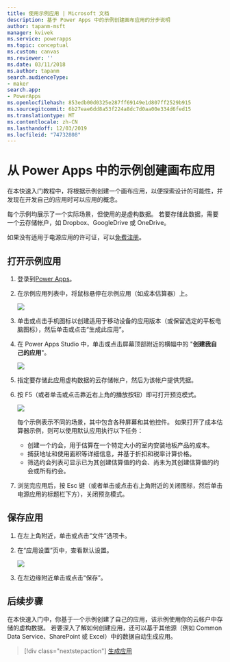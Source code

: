 ```yaml
---
title: 使用示例应用 | Microsoft 文档
description: 基于 Power Apps 中的示例创建画布应用的分步说明
author: tapanm-msft
manager: kvivek
ms.service: powerapps
ms.topic: conceptual
ms.custom: canvas
ms.reviewer: ''
ms.date: 03/11/2018
ms.author: tapanm
search.audienceType:
- maker
search.app:
- PowerApps
ms.openlocfilehash: 853edb00d0325e287ff69149e1d807ff2529b915
ms.sourcegitcommit: 6b27eae6dd8a53f224a8dc7d0aa00e334d6fed15
ms.translationtype: MT
ms.contentlocale: zh-CN
ms.lasthandoff: 12/03/2019
ms.locfileid: "74732808"
---
```

# <a name="create-a-canvas-app-from-a-sample-in-power-apps"></a>从 Power Apps 中的示例创建画布应用
在本快速入门教程中，将根据示例创建一个画布应用，以便探索设计的可能性，并发现在开发自己的应用时可以应用的概念。

每个示例均展示了一个实际场景，但使用的是虚构数据。 若要存储此数据，需要一个云存储帐户，如 Dropbox、GoogleDrive 或 OneDrive。

如果没有适用于电源应用的许可证，可以[免费注册](../signup-for-powerapps.md)。

## <a name="open-a-sample-app"></a>打开示例应用
1. 登录到[Power Apps](https://make.powerapps.com?utm_source=padocs&utm_medium=linkinadoc&utm_campaign=referralsfromdoc)。

1. 在示例应用列表中，将鼠标悬停在示例应用（如成本估算器）上。

    ![](./media/open-and-run-a-sample-app/cost-estimator.png)

1. 单击或点击手机图标以创建适用于移动设备的应用版本（或保留选定的平板电脑图标），然后单击或点击“生成此应用”。

1. 在 Power Apps Studio 中，单击或点击屏幕顶部附近的横幅中的 "**创建我自己的应用**"。

    ![](./media/open-and-run-a-sample-app/banner.png)

1. 指定要存储此应用虚构数据的云存储帐户，然后为该帐户提供凭据。

1. 按 F5（或者单击或点击靠近右上角的播放按钮）即可打开预览模式。

    ![](./media/open-and-run-a-sample-app/open-preview.png)

    每个示例表示不同的场景，其中包含各种屏幕和其他控件。 如果打开了成本估算器示例，则可以使用默认应用执行以下任务：

    - 创建一个约会，用于估算在一个特定大小的室内安装地板产品的成本。
    - 捕获地址和使用面积等详细信息，并基于折扣和税率计算价格。
    - 筛选约会列表可显示已为其创建估算值的约会、尚未为其创建估算值的约会或所有约会。
    
1. 浏览完应用后，按 Esc 键（或者单击或点击右上角附近的关闭图标，然后单击电源应用的标题栏下方），关闭预览模式。

## <a name="save-the-app"></a>保存应用
1. 在左上角附近，单击或点击“文件”选项卡。

1. 在“应用设置”页中，查看默认设置。

    ![](./media/open-and-run-a-sample-app/app-settings.png)

1. 在左边缘附近单击或点击“保存”。 

## <a name="next-steps"></a>后续步骤
在本快速入门中，你基于一个示例创建了自己的应用，该示例使用你的云帐户中存储的虚构数据。 若要深入了解如何创建应用，还可以基于其他源（例如 Common Data Service、SharePoint 或 Excel）中的数据自动生成应用。

> [!div class="nextstepaction"]
> [生成应用](data-platform-create-app.md)
